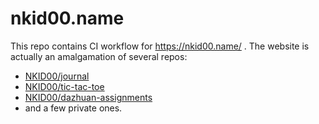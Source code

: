 # nkid00.name

This repo contains CI workflow for https://nkid00.name/ . The website is actually an amalgamation of several repos:

- [NKID00/journal](https://github.com/NKID00/journal)
- [NKID00/tic-tac-toe](https://github.com/NKID00/tic-tac-toe)
- [NKID00/dazhuan-assignments](https://github.com/NKID00/dazhuan-assignments)
- and a few private ones.
